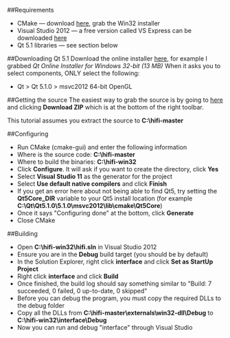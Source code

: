 ##Requirements
* CMake — download [here](http://www.cmake.org/cmake/resources/software.html), grab the Win32 installer
* Visual Studio 2012 — a free version called VS Express can be downloaded [here](http://www.microsoft.com/visualstudio/eng/downloads#d-express-windows-desktop)
* Qt 5.1 libraries — see section below

##Downloading Qt 5.1
Download the online installer [here](http://qt-project.org/downloads), for example I grabbed _Qt Online Installer for Windows 32-bit (13 MB)_
When it asks you to select components, ONLY select the following:
* Qt > Qt 5.1.0 > msvc2012 64-bit OpenGL

##Getting the source
The easiest way to grab the source is by going to [here](https://github.com/worklist/hifi) and clicking **Download ZIP** which is at the bottom of the right toolbar.

This tutorial assumes you extract the source to **C:\hifi-master**

##Configuring
* Run CMake (cmake-gui) and enter the following information
* Where is the source code: **C:\hifi-master** 
* Where to build the binaries: **C:\hifi-win32** 
* Click **Configure**.  It will ask if you want to create the directory, click **Yes**
* Select **Visual Studio 11** as the generator for the project
* Select **Use default native compilers** and click **Finish**
* If you get an error here about not being able to find Qt5, try setting the **Qt5Core_DIR** variable to your Qt5 install location (for example **C:\Qt\Qt5.1.0\5.1.0\msvc2012\lib\cmake\Qt5Core**)
* Once it says "Configuring done" at the bottom, click **Generate**
* Close CMake

##Building
* Open **C:\hifi-win32\hifi.sln** in Visual Studio 2012
* Ensure you are in the **Debug** build target (you should be by default)
* In the Solution Explorer, right click **interface** and click **Set as StartUp Project**
* Right click **interface** and click **Build**
* Once finished, the build log should say something similar to "Build: 7 succeeded, 0 failed, 0 up-to-date, 0 skipped"
* Before you can debug the program, you must copy the required DLLs to the debug folder
* Copy all the DLLs from **C:\hifi-master\externals\win32-dll\Debug** to **C:\hifi-win32\interface\Debug**
* Now you can run and debug "interface" through Visual Studio